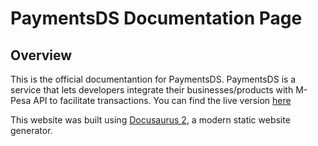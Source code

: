 # PaymentsDS Documentation Page

## Overview

This is the official documentantion for PaymentsDS. PaymentsDS is a service that lets developers integrate their businesses/products with M-Pesa API to facilitate transactions. You can find the live version [here](https://developers.paymentsds.org/)

This website was built using [Docusaurus 2](https://v2.docusaurus.io/), a modern static website generator.
